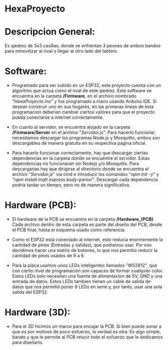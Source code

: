 # HexaProyecto

# Descripcion General:
Es  ajedrez de 3x3 casillas, donde se enfrentan 3 peones de ambos bandos para inmovilizar al rival o llegar al otro lado del tablero.

# Software:
* Programado para ser subido en un ESP32, este proyecto cuenta con un algoritmo que actua como el rival de este ajedrez. Este software se encuentra en la carpeta **/Firmware**, en el archivo nombrado "*HexaProyecto.ino*" y fue programado a mano usando Arduino IDE. Si desean construir uno en sus hogares, en las primeras lineas de esta programacion deberían cambiar ciertos valores para que el proyecto pueda conectarse a internet correctamente.

* En cuanto al servidor, se encuentra alojado en la carpeta **/Firmware/Server** en el archivo "*Servidor.js*". Para hacerlo funcionar, necesitamos descargar los programas Node.js y Mosquitto, ambos son descargables de manera gratuita en su respectiva página oficial. 

* Para hacerlo funcionar correctamente, hay que descargar ciertas dependencias en la carpeta donde se encuentre el servidor. Estas dependencias no funcionaran sin Nodejs y/o Mosquitto. Para descargarlas hay que dirigirse al directorio donde se encuentra el archivo "*Servidor.js*" via cmd e introducir los comandos "*npm init -y*" y "*npm install mqtt express body-parser*". Descargar cada dependencia podría tardar un tiempo, pero no de manera significativa.

# Hardware (PCB):
* El hardware de la PCB se encuentra en la carpeta **/Hardware_(PCB)**. Cada archivo dentro de esta carpeta es parte del diseño del PCB, desde el PCB final, hasta el esquema usado como referencia.

* Como el ESP32 está conectado al internet, esto reducía enormemente la cantidad de pines (Entradas y salidas), que podiamos usar. Por eso decidimos hacer una matriz de botones, lo que nos permitio reducir la cantidad de pines usados de 9 a 6.

* Para la placa usamos unos LEDs inteligentes llamados "WS2812", que con cierto nivel de programación son capaces de formar cualquier color. Estos LEDs solo necesitan una fuente de alimentacion de 5V, GND y una entrada de datos. Estos LEDs tambien tienen un cable de salida de datos que nos permitió poner 9 LEDs en serie y, por tanto, usar una sola salida del ESP32.

# Hardware (3D):
* Para el 3D hicimos un marco para encajar la PCB. Si bien puede sonar a que es por motivos de poco esfuerzo, la verdad es otra: Es algo simple, barato y que le permite al PCB relucir todo el esfuerzo que le dedicamos para diseñarlo.
